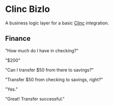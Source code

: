 # Clinc Bizlo

A business logic layer for a basic [Clinc](https://clinc.com) integration.

## Finance

"How much do I have in checking?"

"$200"

"Can I transfer $50 from there to savings?"

"Transfer $50 from checking to savings, right?"

"Yes."

"Great! Transfer successful."
